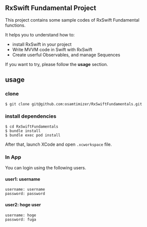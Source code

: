 ## RxSwift Fundamental Project

This project contains some sample codes of RxSwift Fundamental functions.

It helps you to understand how to:

- install RxSwift in your project
- Write MVVM code in Swift with RxSwift
- Create userful Observables, and manage Sequences

If you want to try, please follow the **usage** section.

## usage

### clone

```
$ git clone git@github.com:osamtimizer/RxSwiftFundamentals.git
```

### install dependencies

```
$ cd RxSwiftFundamentals
$ bundle install
$ bundle exec pod install
```

After that, launch XCode and open `.xcworkspace` file.

### In App

You can login using the following users.

#### user1: username
```
username: username
password: password
```

#### user2: hoge user
```
username: hoge
password: fuga
```
